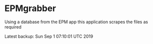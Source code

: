 # EPMgrabber
Using a database from the EPM app this application scrapes the files as required


Latest backup: Sun Sep 1 07:10:01 UTC 2019
